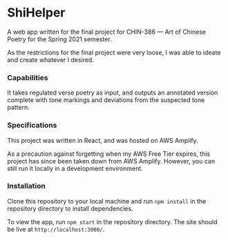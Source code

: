 # ShiHelper
A web app written for the final project for CHIN-386 — Art of Chinese Poetry for the Spring 2021 semester. 

As the restrictions for the final project were very loose, I was able to ideate and create whatever I desired. 

### Capabilities
It takes regulated verse poetry as input, and outputs an annotated version complete with tone markings and deviations from the suspected tone pattern. 

### Specifications
This project was written in React, and was hosted on AWS Amplify. 

As a precaution against forgetting when my AWS Free Tier expires, this project has since been taken down from AWS Amplify. However, you can still run it locally in a development environment. 

### Installation
Clone this repository to your local machine and run `npm install` in the repository directory to install dependencies. 

To view the app, run `npm start` in the repository directory. The site should be live at `http://localhost:3000/`.